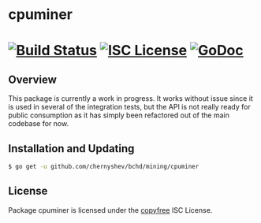 cpuminer
========

[![Build Status](https://travis-ci.org/chernyshev/bchd.png?branch=master)](https://travis-ci.org/chernyshev/bchd)
[![ISC License](http://img.shields.io/badge/license-ISC-blue.svg)](http://copyfree.org)
[![GoDoc](https://img.shields.io/badge/godoc-reference-blue.svg)](http://godoc.org/github.com/chernyshev/bchd/mining/cpuminer)
=======

## Overview

This package is currently a work in progress.  It works without issue since it
is used in several of the integration tests, but the API is not really ready for
public consumption as it has simply been refactored out of the main codebase for
now.

## Installation and Updating

```bash
$ go get -u github.com/chernyshev/bchd/mining/cpuminer
```

## License

Package cpuminer is licensed under the [copyfree](http://copyfree.org) ISC
License.

